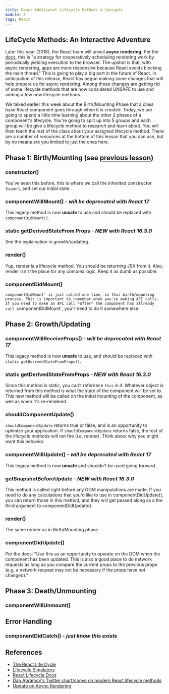 ```yaml
---
title: React Additional Lifecycle Methods & Concepts
module: 3
tags: React
---
```


## LifeCycle Methods: An Interactive Adventure

Later this year (2018), the React team will unveil **async rendering**. Per the
[docs](https://reactjs.org/blog/2017/09/26/react-v16.0.html#new-core-architecture),
this is "a strategy for cooperatively scheduling rendering work by periodically
yielding execution to the browser. The upshot is that, with async rendering,
apps are more responsive because React avoids blocking the main thread." This is
going to play a big part in the future of React. In anticipation of this
release, React has begun making some changes that will help prepare us for async
rendering. Among those changes are getting rid of some lifecycle methods that
are now considered UNSAFE to use and adding a few new lifecycle methods.

We talked earlier this week about the Birth/Mounting Phase that a class base
React component goes through when it is created. Today, we are going to spend a
little time learning about the other 2 phases of a component's lifecycle. You're
going to split up into 5 groups and each group will be give a lifecycle method
to research and learn about. You will then teach the rest of the class about
your assigned lifecycle method. There are a number of resources at the bottom of
this lesson that you can use, but by no means are you limited to just the ones
here.

## Phase 1: Birth/Mounting (see [previous lesson](react-basic-lifecycle-methods-and-propTypes.html))

### constructor()

You've seen this before, this is where we call the inherited constructor
(`super`), and set our initial state.

### componentWillMount() - *will be deprecated with React 17*

This legacy method is now **unsafe** to use and should be replaced with 
`componentDidMount()`.

### static getDerivedStateFrom Props - *NEW with React 16.3.0*

See the explaination in growth/updating.

### render()

Yup, render is a lifecycle method. You should be returning JSX from it. Also,
render isn't the place for any complex logic. Keep it as dumb as possible.

### componentDidMount()

`componentDidMount' is just called one time, in this birth/mounting process.
This is important to remember when you're making API calls. If you need to make
an API call *after* the component has allready call `componentDidMount`, you'll
need to do it somewhere else.
 
## Phase 2: Growth/Updating  

### componentWillReceiveProps() - *will be deprecated with React 17*

This legacy method is now **unsafe** to use, and should be replaced with `static
getDerivedStateFromProps()`.

### static getDerivedStateFromProps - *NEW with React 16.3.0*

Since this method is static, you can't refernece `this` in it. Whatever object
is returned from this method is what the state of the component will be set to.
This new method will be called on the initial mounting of the component, as well
as when it's re-rendered.

### shouldComponentUpdate()

`shouldComponentUpdate` returns true or false, and is an opportunity to optimize
your application. If `shouldComponentUpdate` returns false, the  rest of the
lifecycle methods will not fire (i.e. render). Think about why you might want
this behavior.

### componentWillUpdate() - *will be deprecated with React 17*

This legacy method is now **unsafe** and shouldn't be used going forward.

### getSnapshotBeforeUpdate - *NEW with React 16.3.0*

This method is called right before any DOM manipulations are made. If you need
to do any calculations that you'd like to use in componentDidUpdate(), you can
return those in this method, and they will get passed along as a the third
argument to componentDidUpdate()

### render()

The same render as in Birth/Mounting phase

### componentDidUpdate()

Per the docs: "Use this as an opportunity to operate on the DOM when the
component has been updated. This is also a good place to do network requests as
long as you compare the current props to the previous props (e.g. a network
request may not be necessary if the props have not changed)."

## Phase 3: Death/Unmounting  

### componentWillUnmount()

## Error Handling

### componentDidCatch() - *just know this exists*

## References

- [The React Life Cycle](https://developmentarc.gitbooks.io/react-indepth/content/life_cycle/introduction.html)
- [Lifecycle Simulators](https://reactarmory.com/guides/lifecycle-simulators)
- [React Lifecycle Docs](https://reactjs.org/docs/react-component.html)
- [Dan Abramov's Twitter chart/convo on modern React lifecycle methods](https://twitter.com/dan_abramov/status/981712092611989509)
- [Update on Async Rendering](https://reactjs.org/blog/2018/03/27/update-on-async-rendering.html)
